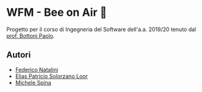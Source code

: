 # WFM - Bee on Air 🐝
Progetto per il corso di Ingegneria del Software dell'a.a. 2019/20 tenuto dal [prof. Bottoni Paolo](https://www.di.uniroma1.it/it/docenti/bottoni-paolo).

## Autori

- [Federico Natalini](https://github.com/skunky96)
- [Elias Patricio Solorzano Loor](https://github.com/HGlpHG)
- [Michele Spina](https://github.com/michaelplug)

